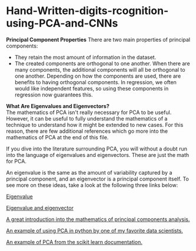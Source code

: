 # Hand-Written-digits-rcognition-using-PCA-and-CNNs

**Principal Component Properties**
There are two main properties of principal components:

- They retain the most amount of information in the dataset.
- The created components are orthogonal to one another. When there are many components, the additional components will all be orthogonal to one another. Depending on how the components are used, there are benefits to having orthogonal components. In regression, we often would like independent features, so using these components in regression now guarantees this.



**What Are Eigenvalues and Eigenvectors?**
<br>The mathematics of PCA isn't really necessary for PCA to be useful. However, it can be useful to fully understand the mathematics of a technique to understand how it might be extended to new cases. For this reason, there are few additional references which go more into the mathematics of PCA at the end of this file.

If you dive into the literature surrounding PCA, you will without a doubt run into the language of eigenvalues and eigenvectors. These are just the math for PCA.

An eigenvalue is the same as the amount of variability captured by a principal component, and an eigenvector is a principal component itself. To see more on these ideas, take a look at the following three links below:

[Eigenvalue](https://mathworld.wolfram.com/Eigenvalue.html)

[Eigenvalue and eigenvector](https://www.mathsisfun.com/algebra/eigenvalue.html)

[A great introduction into the mathematics of principal components analysis.](https://drive.google.com/file/d/1b7CXpIIyxIW32LXHQVtoKPq_n5-DieJz/view?usp=sharing)

[An example of using PCA in python by one of my favorite data scientists.](https://sebastianraschka.com/Articles/2015_pca_in_3_steps.html)

[An example of PCA from the scikit learn documentation.](https://scikit-learn.org/stable/auto_examples/applications/plot_face_recognition.html#sphx-glr-auto-examples-applications-plot-face-recognition-py)
